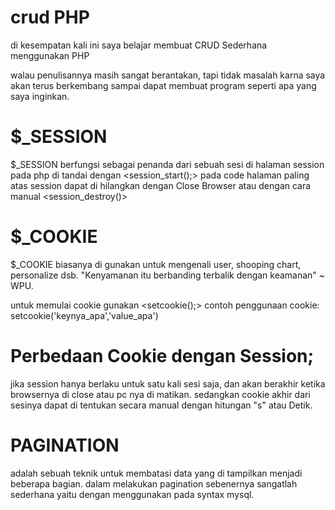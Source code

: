 # crud PHP

di kesempatan kali ini saya belajar membuat CRUD Sederhana menggunakan PHP

walau penulisannya masih sangat berantakan, tapi tidak masalah karna saya  akan terus berkembang sampai dapat membuat program seperti apa yang saya inginkan.

# $_SESSION

$_SESSION berfungsi sebagai penanda dari sebuah sesi di halaman
session pada php di tandai dengan <session_start();> pada code halaman paling atas
session dapat di hilangkan dengan Close Browser atau dengan cara manual <session_destroy()>

# $_COOKIE

$_COOKIE biasanya di gunakan untuk mengenali user, shooping chart, personalize dsb.
"Kenyamanan itu berbanding terbalik dengan keamanan" ~ WPU.

untuk memulai cookie gunakan <setcookie();>
contoh penggunaan cookie: setcookie('keynya_apa','value_apa')

# Perbedaan Cookie dengan Session;
jika session hanya berlaku untuk satu kali sesi saja, dan akan berakhir ketika browsernya di close atau pc nya di matikan. sedangkan cookie akhir dari sesinya dapat di tentukan secara manual dengan hitungan "s" atau Detik.

# PAGINATION
adalah sebuah teknik untuk membatasi data yang di tampilkan menjadi beberapa bagian.
dalam melakukan pagination sebenernya sangatlah sederhana yaitu dengan menggunakan <LIMIT> pada syntax mysql.